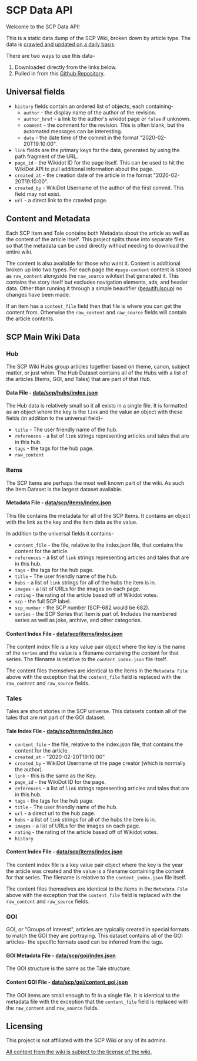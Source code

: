 # SCP Data API

Welcome to the SCP Data API!

This is a static data dump of the SCP Wiki, broken down by article type. The data is [crawled and updated on a daily basis](https://github.com/scp-data/scp-api/actions/workflows/scp-items.yml).

There are two ways to use this data-

1. Downloaded directly from the links below.
2. Pulled in from this [Github Repository](https://github.com/scp-data/scp-api).

## Universal fields

* `history` fields contain an ordered list of objects, each containing-
  * `author` - the display name of the author of the revision.
  * `author_href` - a link to the author's wikidot page or `false` if unknown.
  * `comment` - the comment for the revision. This is often blank, but the automated messages can be interesting.
  * `date` - the date time of the commit in the format "2020-02-20T19:10:00".
* `link` fields are the primary keys for the data, generated by using the path fragment of the URL.
* `page_id` - the Wikidot ID for the page itself. This can be used to hit the WikiDot API to pull additional information about the page.
* `created_at` - the creation date of the article in the format "2020-02-20T19:10:00".
* `created_by` - WikiDot Username of the author of the first commit. This field may not exist.
* `url` - a direct link to the crawled page.

## Content and Metadata

Each SCP Item and Tale contains both Metadata about the article as well as the content of the article itself. This project splits those into separate files so that the metadata can be used directly without needing to download the entire wiki.


The content is also available for those who want it. Content is additional broken up into two types. For each page the `#page-content` content is stored as `raw_content` alongside the `raw_source` wikitext that generated it. This contains the story itself but excludes navigation elements, ads, and header data. Other than running it through a simple beautifier ([beautifulsoup](https://beautiful-soup-4.readthedocs.io/en/latest/)) no changes have been made.

If an item has a `content_file` field then that file is where you can get the content from. Otherwise the `raw_content` and `raw_source` fields will contain the article contents.


## SCP Main Wiki Data

### Hub

The SCP Wiki Hubs group articles together based on theme, canon, subject matter, or just whim. The Hub Dataset contains all of the Hubs with a list of the articles (Items, GOI, and Tales) that are part of that Hub.

#### Data File - [data/scp/hubs/index.json](./data/scp/hubs/index.json)

The Hub data is relatively small so it all exists in a single file. It is formatted as an object where the key is the `link` and the value an object with these fields (in addition to the universal field)-

* `title` - The user friendly name of the hub.
* `references` - a list of `link` strings representing articles and tales that are in this hub.
* `tags` - the tags for the hub page.
* `raw_content`

### Items

The SCP Items are perhaps the most well known part of the wiki. As such the Item Dataset is the largest dataset available.


#### Metadata File - [data/scp/items/index.json](./data/scp/items/index.json)

This file contains the metadata for all of the SCP Items. It contains an object with the link as the key and the item data as the value.

In addition to the universal fields it contains-

* `content_file` - the file, relative to the index.json file, that contains the content for the article.
* `references` - a list of `link` strings representing articles and tales that are in this hub.
* `tags` - the tags for the hub page.
* `title` - The user friendly name of the hub.
* `hubs` - a list of `link` strings for all of the hubs the item is in.
* `images` - a list of URLs for the images on each page.
* `rating` - the rating of the article based off of Wikidot votes.
* `scp` - the full SCP label.
* `scp_number` - the SCP number (SCP-682 would be 682).
* `series` - the SCP Series that Item is part of. Includes the numbered series as well as joke, archive, and other categories.

#### Content Index File - [data/scp/items/index.json](./data/scp/items/content_index.json)

The content index file is a key value pair object where the key is the name of the `series` and the value is a filename containing the content for that series. The filename is relative to the `content_index.json` file itself.

The content files themselves are identical to the items in the `Metadata File` above with the exception that the `content_file` field is replaced with the `raw_content` and `raw_source` fields.


### Tales

Tales are short stories in the SCP universe. This datasets contain all of the tales that are not part of the GOI dataset.

#### Tale Index File - [data/scp/items/index.json](./data/scp/tales/index.json)

* `content_file` - the file, relative to the index.json file, that contains the content for the article.
* `created_at` - "2020-02-20T19:10:00"
* `created_by` - WikiDot Username of the page creator (which is normally the author).
* `link` - this is the same as the Key.
* `page_id` - the WikiDot ID for the page.
* `references` - a list of `link` strings representing articles and tales that are in this hub.
* `tags` - the tags for the hub page.
* `title` - The user friendly name of the hub.
* `url` - a direct url to the hub page.
* `hubs` - a list of `link` strings for all of the hubs the item is in.
* `images` - a list of URLs for the images on each page.
* `rating` - the rating of the article based off of Wikidot votes.
* `history`

#### Content Index File - [data/scp/items/index.json](./data/scp/tales/content_index.json)

The content index file is a key value pair object where the key is the year the article was created and the value is a filename containing the content for that series. The filename is relative to the `content_index.json` file itself.

The content files themselves are identical to the items in the `Metadata File` above with the exception that the `content_file` field is replaced with the `raw_content` and `raw_source` fields.


### GOI

GOI, or "Groups of Interest", articles are typically created in special formats to match the GOI they are portraying. This dataset contains all of the GOI articles- the specific formats used can be inferred from the tags.

#### GOI Metadata File - [data/scp/goi/index.json](./data/scp/goi/index.json)

The GOI structure is the same as the Tale structure.


#### Content GOI File - [data/scp/goi/content_goi.json](./data/scp/goi/content_goi.json)

The GOI items are small enough to fit in a single file. It is identical to the metadata file with the exception that the `content_file` field is replaced with the `raw_content` and `raw_source` fields.


<script defer data-domain="scp-data.tedivm.com" src="https://plausible.io/js/plausible.js"></script>

## Licensing

This project is not affiliated with the SCP Wiki or any of its admins.

[All content from the wiki is subject to the license of the wiki.](https://scp-wiki.wikidot.com/licensing-guide)
